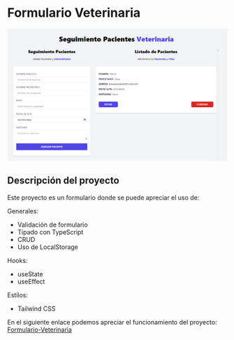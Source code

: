 # Formulario Veterinaria

![Optional Text](https://github.com/dianagelbern/Formulario-Veterinaria/blob/main/src/assets/veterinaria.png)


## Descripción del proyecto

Este proyecto es un formulario donde se puede apreciar el uso de:

Generales:
- Validación de formulario
- Tipado con TypeScript
- CRUD
- Uso de LocalStorage

Hooks:
- useState
- useEffect

Estilos:
- Tailwind CSS



En el siguiente enlace podemos apreciar el funcionamiento del proyecto: [Formulario-Veterinaria](https://harmonious-phoenix-4b1c31.netlify.app/) 
